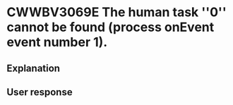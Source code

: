 # CWWBV3069E The human task ''0'' cannot be found (process onEvent event number 1).

## Explanation

## User response